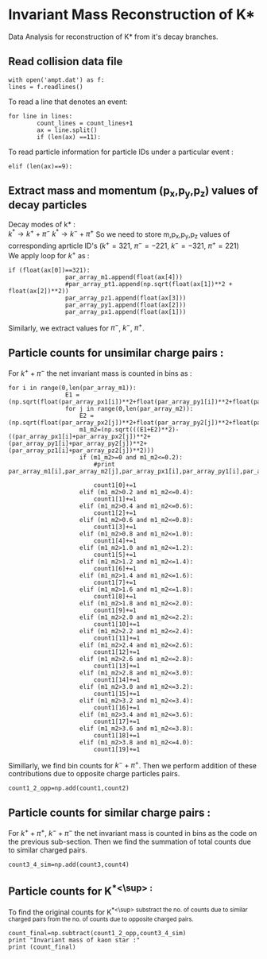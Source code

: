 # Invariant Mass Reconstruction of K*
Data Analysis for reconstruction of K*  from it's decay branches.
## Read collision data file
```
with open('ampt.dat') as f:
lines = f.readlines()
```
To read a line that denotes an event:
```
for line in lines:
        count_lines = count_lines+1
        ax = line.split()
        if (len(ax) ==11):
```
To read particle information for particle IDs under a particular event :
```
elif (len(ax)==9):
```
## Extract mass and momentum (p<sub>x</sub>,p<sub>y</sub>,p<sub>z</sub>) values of decay particles
Decay modes of k* :<br/>
$k^* \rightarrow k^+ + \pi^-$
$k^* \rightarrow k^- + \pi^+$
So we need to store m,p<sub>x</sub>,p<sub>y</sub>,p<sub>z</sub> values of corresponding aprticle ID's ($k^+ =321$, $\pi^- =-221$, $k^- =-321$, $\pi^+ =221$) <br/>
We apply loop for $k^+$ as :
```
if (float(ax[0])==321):
                par_array_m1.append(float(ax[4]))
                #par_array_pt1.append(np.sqrt(float(ax[1])**2 + float(ax[2])**2))
                par_array_pz1.append(float(ax[3]))
                par_array_py1.append(float(ax[2]))
                par_array_px1.append(float(ax[1]))
```
Similarly, we extract values for $\pi^-$, $k^-$, $\pi^+$.
## Particle counts for unsimilar charge pairs :
For $k^+ + \pi^-$ the net invariant mass is counted in bins as :
```
for i in range(0,len(par_array_m1)):
                E1 = (np.sqrt(float(par_array_px1[i])**2+float(par_array_py1[i])**2+float(par_array_pz1[i])**2+float(par_array_m1[i])**2))
                for j in range(0,len(par_array_m2)):
                    E2 = (np.sqrt(float(par_array_px2[j])**2+float(par_array_py2[j])**2+float(par_array_pz2[j])**2+float(par_array_m2[j])**2))
                    m1_m2=(np.sqrt(((E1+E2)**2)-((par_array_px1[i]+par_array_px2[j])**2+(par_array_py1[i]+par_array_py2[j])**2+(par_array_pz1[i]+par_array_pz2[j])**2)))
                    if (m1_m2>=0 and m1_m2<=0.2):
                        #print par_array_m1[i],par_array_m2[j],par_array_px1[i],par_array_py1[i],par_array_pz1[i],par_array_px2[j],par_array_py2[j],par_array_pz2[j],E1,E2,m1_m2
                        
                        count1[0]+=1
                    elif (m1_m2>0.2 and m1_m2<=0.4):
                        count1[1]+=1
                    elif (m1_m2>0.4 and m1_m2<=0.6):
                        count1[2]+=1
                    elif (m1_m2>0.6 and m1_m2<=0.8):
                        count1[3]+=1
                    elif (m1_m2>0.8 and m1_m2<=1.0):
                        count1[4]+=1
                    elif (m1_m2>1.0 and m1_m2<=1.2):
                        count1[5]+=1
                    elif (m1_m2>1.2 and m1_m2<=1.4):
                        count1[6]+=1
                    elif (m1_m2>1.4 and m1_m2<=1.6):
                        count1[7]+=1
                    elif (m1_m2>1.6 and m1_m2<=1.8):
                        count1[8]+=1
                    elif (m1_m2>1.8 and m1_m2<=2.0):
                        count1[9]+=1
                    elif (m1_m2>2.0 and m1_m2<=2.2):
                        count1[10]+=1
                    elif (m1_m2>2.2 and m1_m2<=2.4):
                        count1[11]+=1
                    elif (m1_m2>2.4 and m1_m2<=2.6):
                        count1[12]+=1
                    elif (m1_m2>2.6 and m1_m2<=2.8):
                        count1[13]+=1
                    elif (m1_m2>2.8 and m1_m2<=3.0):
                        count1[14]+=1
                    elif (m1_m2>3.0 and m1_m2<=3.2):
                        count1[15]+=1
                    elif (m1_m2>3.2 and m1_m2<=3.4):
                        count1[16]+=1
                    elif (m1_m2>3.4 and m1_m2<=3.6):
                        count1[17]+=1
                    elif (m1_m2>3.6 and m1_m2<=3.8):
                        count1[18]+=1
                    elif (m1_m2>3.8 and m1_m2<=4.0):
                        count1[19]+=1
```
Simillarly, we find bin counts for $k^- + \pi^+$. Then we perform addition of these contributions due to opposite charge particles pairs.
```
count1_2_opp=np.add(count1,count2)
```
## Particle counts for similar charge pairs :
For $k^+ + \pi^+$, $k^- + \pi^-$  the net invariant mass is counted in bins as the code on the previous sub-section. Then we find the summation of total counts due to similar charged pairs.
```
count3_4_sim=np.add(count3,count4)
```
## Particle counts for K<sup>*<\sup> :
To find the original counts for K<sup>*<\sup> substract the no. of counts due to similar charged pairs from the no. of counts due to opposite charged pairs.
```
count_final=np.subtract(count1_2_opp,count3_4_sim)
print "Invariant mass of kaon star :"
print (count_final)
```
